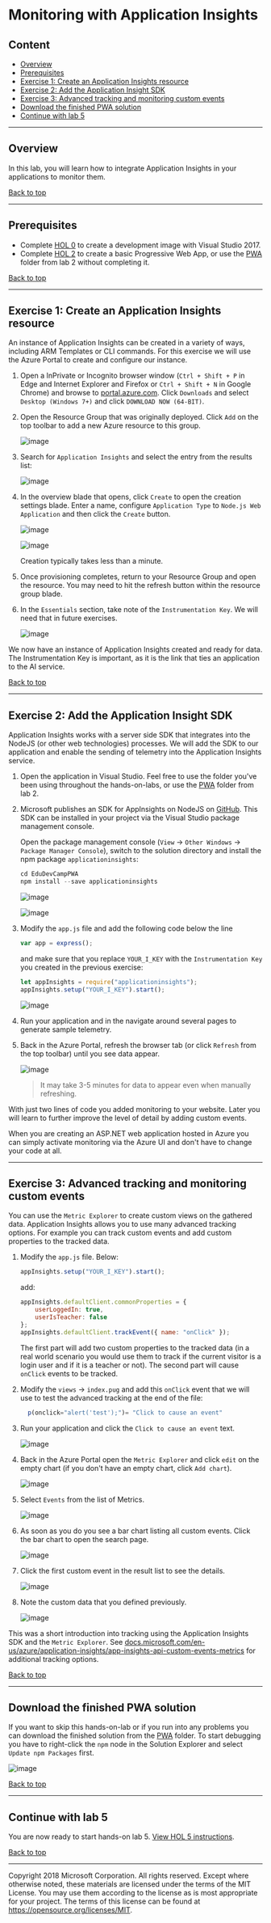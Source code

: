 # Monitoring with Application Insights

## Content<a name="content"></a>
* [Overview](#overview)
* [Prerequisites](#prerequisites)
* [Exercise 1: Create an Application Insights resource](#ex1)
* [Exercise 2: Add the Application Insight SDK](#ex2)
* [Exercise 3: Advanced tracking and monitoring custom events](#ex3)
* [Download the finished PWA solution](#download)
* [Continue with lab 5](#continue)

---

## Overview<a name="overview"></a>
In this lab, you will learn how to integrate Application Insights in your applications to monitor them.

[Back to top](#content)

---

## Prerequisites<a name="prerequisites"></a>

* Complete [HOL 0](./../HOL0) to create a development image with Visual Studio 2017.
* Complete [HOL 2](./../HOL2) to create a basic Progressive Web App, or use the [PWA](./../HOL2/PWA) folder from lab 2 without completing it.

[Back to top](#content)

---

## Exercise 1: Create an Application Insights resource<a name="ex1"></a>

An instance of Application Insights can be created in a variety of ways, including ARM Templates or CLI commands. For this exercise we will use the Azure Portal to create and configure our instance.

1. Open a InPrivate or Incognito browser window (`Ctrl + Shift + P` in Edge and Internet Explorer and Firefox or `Ctrl + Shift + N` in Google Chrome)
 and browse to [portal.azure.com](https://portal.azure.com/). Click `Downloads` and select `Desktop (Windows 7+)` and click `DOWNLOAD NOW (64-BIT)`.


1. Open the Resource Group that was originally deployed. Click `Add` on the top toolbar to add a new Azure resource to this group.

    ![image](./media/2018-07-24-13-37-00.jpg)

1. Search for `Application Insights` and select the entry from the results list:

    ![image](./media/2018-07-24-13-38-00.jpg)

1. In the overview blade that opens, click `Create` to open the creation settings blade. Enter a name, configure `Application Type` to `Node.js Web Application` and then click the `Create` button.

    ![image](./media/2018-07-24-13-49-00.jpg)

    ![image](./media/2018-07-24-13-50-00.jpg)
    
    Creation typically takes less than a minute.


1. Once provisioning completes, return to your Resource Group and open the resource. You may need to hit the refresh button within the resource group blade.

1. In the `Essentials` section, take note of the `Instrumentation Key`. We will need that in future exercises.

    ![image](./media/2018-07-24-13-53-00.jpg)

We now have an instance of Application Insights created and ready for data. The Instrumentation Key is important, as it is the link that ties an application to the AI service. 

[Back to top](#content)

---

## Exercise 2: Add the Application Insight SDK<a name="ex2"></a>

Application Insights works with a server side SDK that integrates into the NodeJS (or other web technologies) processes. We will add the SDK to our application and enable the sending of telemetry into the Application Insights service.

1. Open the application in Visual Studio. Feel free to use the folder you've been using throughout the hands-on-labs, or use the [PWA](./../HOL2/PWA) folder from lab 2.

1. Microsoft publishes an SDK for AppInsights on NodeJS on [GitHub](https://github.com/Microsoft/ApplicationInsights-node.js). This SDK can be installed in your project via the Visual Studio package management console.

    Open the package management console (`View` -> `Other Windows` -> `Package Manager Console`), switch to the solution directory and install the npm package `applicationinsights`:

    ```javascript
    cd EduDevCampPWA
    npm install --save applicationinsights
    ```

    ![image](./media/2018-07-23-10-50-00.jpg)
    
    ![image](./media/2018-07-23-10-53-00.jpg)

1. Modify the `app.js` file and add the following code below the line

    ```javascript
    var app = express();
    ```

    and make sure that you replace `YOUR_I_KEY` with the `Instrumentation Key` you created in the previous exercise:

    ```javascript
    let appInsights = require("applicationinsights");
    appInsights.setup("YOUR_I_KEY").start();
    ```

    ![image](./media/2018-07-23-10-54-00.jpg)

1. Run your application and in the navigate around several pages to generate sample telemetry.

1. Back in the Azure Portal, refresh the browser tab (or click `Refresh` from the top toolbar) until you see data appear.

    ![image](./media/2018-07-24-10-27-00.jpg)

    > It may take 3-5 minutes for data to appear even when manually refreshing.

With just two lines of code you added monitoring to your website. Later you will learn to further improve the level of detail by adding custom events.

When you are creating an ASP.NET web application hosted in Azure you can simply activate monitoring via the Azure UI and don't have to change your code at all.

---

## Exercise 3: Advanced tracking and monitoring custom events<a name="ex3"></a>

You can use the `Metric Explorer` to create custom views on the gathered data. Application Insights allows you to use many advanced tracking options. For example you can track custom events and add custom properties to the tracked data.

1. Modify the `app.js` file. Below:

    ```javascript
    appInsights.setup("YOUR_I_KEY").start();
    ```

    add:

    ```javascript
    appInsights.defaultClient.commonProperties = {
        userLoggedIn: true,
        userIsTeacher: false
    };
    appInsights.defaultClient.trackEvent({ name: "onClick" });
    ```
    
    The first part will add two custom properties to the tracked data (in a real world scenario you would use them to track if the current visitor is a login user and if it is a teacher or not). The second part will cause `onClick` events to be tracked.

1. Modify the `views` -> `index.pug` and add this `onClick` event that we will use to test the advanced tracking at the end of the file:

    ```javascript
      p(onclick="alert('test');")= "Click to cause an event"
    ```

1. Run your application and click the `Click to cause an event` text.

    ![image](./media/2018-07-24-11-22-00.jpg)

1. Back in the Azure Portal open the `Metric Explorer` and click `edit` on the empty chart (if you don't have an empty chart, click `Add chart`).

    ![image](./media/2018-07-24-11-57-00.jpg)

1. Select `Events` from the list of Metrics.

    ![image](./media/2018-07-24-12-02-00.jpg)

1. As soon as you do you see a bar chart listing all custom events. Click the bar chart to open the search page.

    ![image](./media/2018-07-24-12-09-00.jpg)

1. Click the first custom event in the result list to see the details.

    ![image](./media/2018-07-24-12-11-00.jpg)

1. Note the custom data that you defined previously.

    ![image](./media/2018-07-24-10-51-00.jpg)

This was a short introduction into tracking using the Application Insights SDK and the `Metric Explorer`. See [docs.microsoft.com/en-us/azure/application-insights/app-insights-api-custom-events-metrics](https://docs.microsoft.com/en-us/azure/application-insights/app-insights-api-custom-events-metrics) for additional tracking options.

[Back to top](#content)

---

## Download the finished PWA solution<a name="download"></a>

If you want to skip this hands-on-lab or if you run into any problems you can download the finished solution from the [PWA](./PWA) folder. To start debugging you have to right-click the `npm` node in the Solution Explorer and select `Update npm Packages` first.

![image](./media/2018-07-17-11-04-00.jpg)

[Back to top](#content)

---

## Continue with lab 5

You are now ready to start hands-on lab 5. [View HOL 5 instructions](../HOL5).

[Back to top](#content)

---

Copyright 2018 Microsoft Corporation. All rights reserved. Except where otherwise noted, these materials are licensed under the terms of the MIT License. You may use them according to the license as is most appropriate for your project. The terms of this license can be found at https://opensource.org/licenses/MIT.